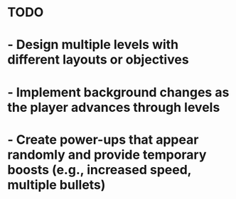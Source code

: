 # TODO
# - Design multiple levels with different layouts or objectives
# - Implement background changes as the player advances through levels
# - Create power-ups that appear randomly and provide temporary boosts (e.g., increased speed, multiple bullets)
